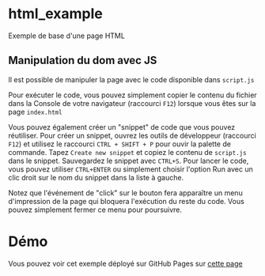 # html_example
Exemple de base d'une page HTML

## Manipulation du dom avec JS
Il est possible de manipuler la page avec le code disponible dans `script.js`

Pour exécuter le code, vous pouvez simplement copier le contenu du fichier dans la Console de votre navigateur (raccourci `F12`) lorsque vous êtes sur la page `index.html`

Vous pouvez également créer un "snippet" de code que vous pouvez réutiliser. 
Pour créer un snippet, ouvrez les outils de développeur (raccourci `F12`) et utilisez le raccourci `CTRL + SHIFT + P` pour ouvir la palette de commande. Tapez `Create new snippet` et copiez le contenu de `script.js` dans le snippet. Sauvegardez le snippet avec `CTRL+S`.
Pour lancer le code, vous pouvez utiliser `CTRL+ENTER` ou simplement choisir l'option Run avec un clic droit sur le nom du snippet dans la liste à gauche.

Notez que l'événement de "click" sur le bouton fera apparaître un menu d'impression de la page qui bloquera l'exécution du reste du code. Vous pouvez simplement fermer ce menu pour poursuivre. 


# Démo
Vous pouvez voir cet exemple déployé sur GitHub Pages sur [cette page](https://log2440.github.io/html_example/)
